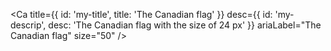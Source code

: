 <Ca
title={{ id: 'my-title', title: 'The Canadian flag' }}
desc={{ id: 'my-descrip', desc: 'The Canadian flag with the size of 24 px' }}
ariaLabel="The Canadian flag"
size="50"
/>
